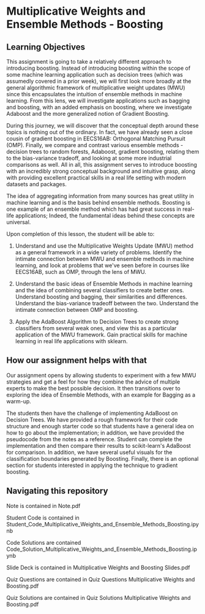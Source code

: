 # Multiplicative Weights and Ensemble Methods - Boosting

## Learning Objectives
This assignment is going to take a relatively different approach to introducing boosting. Instead of introducing boosting within the scope of some machine learning application such as decision trees (which was assumedly covered in a prior week), we will first look more broadly at the general algorithmic framework of multiplicative weight updates (MWU) since this encapsulates the intuition of ensemble methods in machine learning. From this lens, we will investigate applications such as bagging and boosting, with an added emphasis on boosting, where we investigate Adaboost and the more generalized notion of Gradient Boosting. 

During this journey, we will discover that the conceptual depth around these topics is nothing out of the ordinary. In fact, we have already seen a close cousin of gradient boosting in EECS16AB: Orthogonal Matching Pursuit (OMP). Finally, we compare and contrast various ensemble methods - decision trees to random forests, Adaboost, gradient boosting, relating them to the bias-variance tradeoff, and looking at some more industrial comparisons as well. All in all, this assignment serves to introduce boosting with an incredibly strong conceptual background and intuitive grasp, along with providing excellent practical skills in a real life setting with modern datasets and packages.

The idea of aggregating information from many sources has great utility in machine learning and is the basis behind ensemble methods. Boosting is one example of an ensemble method which has had great success in real-life applications; Indeed, the fundamental ideas behind these concepts are universal.


Upon completion of this lesson, the student will be able to:

1. Understand and use the Multiplicative Weights Update (MWU) method as a general framework in a wide variety of problems. Identify the intimate connection between MWU and ensemble methods in machine learning, and look at problems that we've seen before in courses like EECS16AB, such as OMP, through the lens of MWU. 

2. Understand the basic ideas of Ensemble Methods in machine learning and the idea of combining several classifiers to create better ones. Understand boosting and bagging, their similarities and differences. Understand the bias-variance tradeoff between the two. Understand the intimate connection between OMP and boosting. 

3. Apply the AdaBoost Algorithm to Decision Trees to create strong classifiers from several weak ones, and view this as a particular application of the MWU framework. Gain practical skills for machine learning in real life applications with sklearn. 

## How our assignment helps with that

Our assignment opens by allowing students to experiment with a few MWU strategies and get a feel for how they combine the advice of multiple experts to make the best possible decision. It then transitions over to exploring the idea of Ensemble Methods, with an example for Bagging as a warm-up. 

The students then have the challenge of implementing AdaBoost on Decision Trees. We have provided a rough framework for their code structure and enough starter code so that students have a general idea on how to go about the implementation; in addition, we have provided the pseudocode from the notes as a reference. Student can complete the implementation and then compare their results to scikit-learn's AdaBoost for comparison. In addition, we have several useful visuals for the classification boundaries generated by Boosting. Finally, there is an optional section for students interested in applying the technique to gradient boosting. 

## Navigating this repository

Note is contained in Note.pdf

Student Code is contained in Student_Code_Multiplicative_Weights_and_Ensemble_Methods_Boosting.ipynb

Code Solutions are contained Code_Solution_Multiplicative_Weights_and_Ensemble_Methods_Boosting.ipynb

Slide Deck is contained in Multiplicative Weights and Boosting Slides.pdf

Quiz Questions are contained in Quiz Questions Multiplicative Weights and Boosting.pdf

Quiz Solutions are contained in Quiz Solutions Multiplicative Weights and Boosting.pdf
